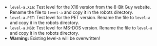 - `level-a.X16`: Test level for the X16 version from the 8-Bit Guy website. Rename the file to `level-a` and copy it in the robots directory.
- `level-a.PET`: Test level for the PET version. Rename the file to `level-a` and copy it in the robots directory.
- `level-a.MSD`: Test level for MS-DOS version. Rename the file to `level-a` and copy it in the robots directory.
- **Warning:** Existing level-a will be overwritten!
